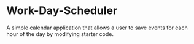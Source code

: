 # Work-Day-Scheduler
A simple calendar application that allows a user to save events for each hour of the day by modifying starter code.
